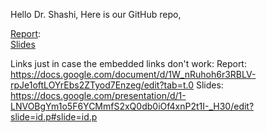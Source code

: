 Hello Dr. Shashi,
Here is our GitHub repo, 

[Report](https://docs.google.com/document/d/1W_nRuhoh6r3RBLV-rpJe1oftLOYrEbs2ZTyod7Enzeg/edit?tab=t.0):   
[Slides](https://docs.google.com/presentation/d/1-LNVOBgYm1o5F6YCMmfS2xQ0db0iOf4xnP2t1I-_H30/edit?slide=id.p#slide=id.p)


Links just in case the embedded links don't work: 
Report: https://docs.google.com/document/d/1W_nRuhoh6r3RBLV-rpJe1oftLOYrEbs2ZTyod7Enzeg/edit?tab=t.0
Slides: https://docs.google.com/presentation/d/1-LNVOBgYm1o5F6YCMmfS2xQ0db0iOf4xnP2t1I-_H30/edit?slide=id.p#slide=id.p
